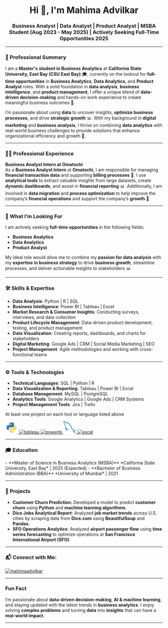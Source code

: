 <h1 align="center">Hi 👋, I'm Mahima Advilkar</h1>
<h3 align="center">Business Analyst | Data Analyst | Product Analyst | MSBA Student (Aug 2023 - May 2025) | Actively Seeking Full-Time Opportunities 2025</h3>

---

<h3 align="left">💼 Professional Summary</h3>

I am a **Master's student in Business Analytics** at **California State University, East Bay (CSU East Bay)** 🎓, currently on the lookout for **full-time opportunities** in **Business Analytics**, **Data Analytics**, and **Product Analyst** roles. With a solid foundation in **data analysis**, **business intelligence**, and **product management**, I offer a unique blend of **data-driven decision-making** and hands-on work experience to create meaningful business outcomes 🚀.

I’m passionate about using **data** to uncover insights, **optimize business processes**, and drive **strategic growth** 📊. With my background in **digital marketing** and **business analysis**, I thrive on combining **data analytics** with real-world business challenges to provide solutions that enhance organizational efficiency and growth 🌱.

---

<h3 align="left">🧑‍💼 Professional Experience</h3>

**Business Analyst Intern at Omatochi**  
As a **Business Analyst Intern** at **Omatochi**, I am responsible for managing **financial transaction data** and supporting **billing processes** 💼. I use **analytical tools** to extract valuable insights from large datasets, create **dynamic dashboards**, and assist in **financial reporting** 📊. Additionally, I am involved in **data migration** and **process optimization** to help improve the company’s **financial operations** and support the company’s **growth** 🌱.

---

<h3 align="left">🎯 What I’m Looking For</h3>

I am actively seeking **full-time opportunities** in the following fields:

- **Business Analytics**
- **Data Analytics**
- **Product Analyst**

My ideal role would allow me to combine my **passion for data analysis** with my **expertise in business strategy** to drive **business growth**, streamline processes, and deliver actionable insights to stakeholders 📊.

---

<h3 align="left">🛠️ Skills & Expertise</h3>

- **Data Analysis**: Python | R | SQL  
- **Business Intelligence**: Power BI | Tableau | Excel  
- **Market Research & Consumer Insights**: Conducting surveys, interviews, and data collection  
- **Product Lifecycle Management**: Data-driven product development, testing, and product management  
- **Data Visualization**: Creating reports, dashboards, and charts for stakeholders  
- **Digital Marketing**: Google Ads | CRM | Social Media Marketing | SEO  
- **Project Management**: Agile methodologies and working with cross-functional teams  

---

<h3 align="left">⚙️ Tools & Technologies</h3>

- **Technical Languages**: SQL | Python | R
- **Data Visualization & Reporting**: Tableau | Power BI | Excel
- **Database Management**: MySQL | PostgreSQL
- **Analytics Tools**: Google Analytics | Google Ads | CRM Systems
- **Project Management Tools**: Jira | Trello

<p>At least one project on each tool or language listed above</p>

<p align="left">
  <a href="https://www.python.org" target="_blank" rel="noreferrer">
    <img src="https://raw.githubusercontent.com/devicons/devicon/master/icons/python/python-original.svg" alt="python" width="40" height="40"/>
  </a>
  <a href="https://www.tableau.com" target="_blank" rel="noreferrer">
    <img src="https://raw.githubusercontent.com/devicons/devicon/master/icons/tableau/tableau-original.svg" alt="tableau" width="40" height="40"/>
  </a>
  <a href="https://powerbi.microsoft.com" target="_blank" rel="noreferrer">
    <img src="https://raw.githubusercontent.com/devicons/devicon/master/icons/powerbi/powerbi-original.svg" alt="powerbi" width="40" height="40"/>
  </a>
  <a href="https://www.sql.org" target="_blank" rel="noreferrer">
    <img src="https://raw.githubusercontent.com/devicons/devicon/master/icons/mysql/mysql-original.svg" alt="mysql" width="40" height="40"/>
  </a>
  <a href="https://www.microsoft.com/en-us/microsoft-365/excel" target="_blank" rel="noreferrer">
    <img src="https://raw.githubusercontent.com/devicons/devicon/master/icons/excel/excel-original.svg" alt="excel" width="40" height="40"/>
  </a>
</p>

---

<h3 align="left">🎓 Education</h3>
- **Master of Science in Business Analytics (MSBA)**  
  *California State University, East Bay* | 2025 (Expected)
- **Bachelor of Business Administration (BBA)**  
  *University of Mumbai* | 2021

---

<h3 align="left">📂 Projects</h3>

- **Customer Churn Prediction**: Developed a model to predict **customer churn** using **Python** and **machine learning algorithms**.
- **Dice Jobs Analytical Report**: Analyzed **job market trends** across U.S. cities by scraping data from **Dice.com** using **BeautifulSoup** and **Pandas**.
- **SFO Operations Analytics**: Analyzed **airport passenger flow** using **time series forecasting** to optimize operations at **San Francisco International Airport (SFO)**.

---

<h3 align="left">📬 Connect with Me:</h3>
<p align="left">
  <a href="https://linkedin.com/in/mahimaadvilkar" target="_blank">
    <img align="center" src="https://raw.githubusercontent.com/rahuldkjain/github-profile-readme-generator/master/src/images/icons/Social/linked-in-alt.svg" alt="mahimaadvilkar" height="30" width="40" />
  </a>
</p>

---

### **Fun Fact**  
I’m passionate about **data-driven decision-making**, **AI & machine learning**, and staying updated with the latest trends in **business analytics**. I enjoy solving **complex problems** and turning **data** into **insights** that can have a **real-world impact**.

---
